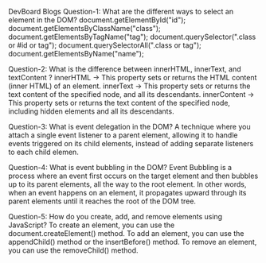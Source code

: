 
DevBoard
Blogs
Question-1: What are the different ways to select an element in the DOM?
document.getElementById("id");
document.getElementsByClassName("class");
document.getElementsByTagName("tag");
document.querySelector(".class or #id or tag");
document.querySelectorAll(".class or tag");
document.getElementsByName("name");

Question-2: What is the difference between innerHTML, innerText, and textContent ?
innerHTML -> This property sets or returns the HTML content (inner HTML) of an element.
innerText -> This property sets or returns the text content of the specified node, and all its descendants.
innerContent -> This property sets or returns the text content of the specified node, including hidden elements and all its descendants.

Question-3: What is event delegation in the DOM?
A technique where you attach a single event listener to a parent element, allowing it to handle events triggered on its child elements, instead of adding separate listeners to each child elemen.

Question-4: What is event bubbling in the DOM?
Event Bubbling is a process where an event first occurs on the target element and then bubbles up to its parent elements, all the way to the root element. In other words, when an event happens on an element, it propagates upward through its parent elements until it reaches the root of the DOM tree.

Question-5: How do you create, add, and remove elements using JavaScript?
To create an element, you can use the document.createElement() method.
To add an element, you can use the appendChild() method or the insertBefore() method.
To remove an element, you can use the removeChild() method.